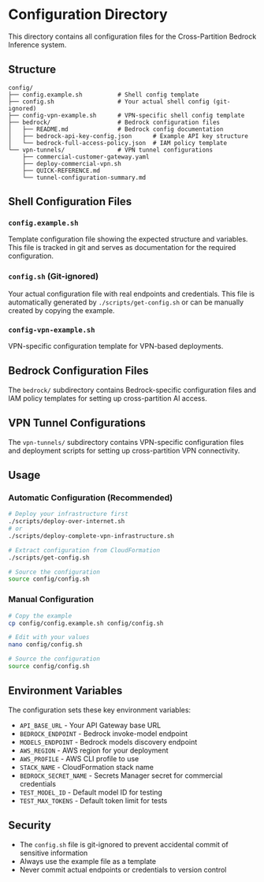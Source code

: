 # Configuration Directory

This directory contains all configuration files for the Cross-Partition Bedrock Inference system.

## Structure

```
config/
├── config.example.sh          # Shell config template
├── config.sh                  # Your actual shell config (git-ignored)
├── config-vpn-example.sh      # VPN-specific shell config template
├── bedrock/                   # Bedrock configuration files
│   ├── README.md              # Bedrock config documentation
│   ├── bedrock-api-key-config.json      # Example API key structure
│   └── bedrock-full-access-policy.json  # IAM policy template
└── vpn-tunnels/               # VPN tunnel configurations
    ├── commercial-customer-gateway.yaml
    ├── deploy-commercial-vpn.sh
    ├── QUICK-REFERENCE.md
    └── tunnel-configuration-summary.md
```

## Shell Configuration Files

### `config.example.sh`
Template configuration file showing the expected structure and variables. This file is tracked in git and serves as documentation for the required configuration.

### `config.sh` (Git-ignored)
Your actual configuration file with real endpoints and credentials. This file is automatically generated by `./scripts/get-config.sh` or can be manually created by copying the example.

### `config-vpn-example.sh`
VPN-specific configuration template for VPN-based deployments.

## Bedrock Configuration Files

The `bedrock/` subdirectory contains Bedrock-specific configuration files and IAM policy templates for setting up cross-partition AI access.

## VPN Tunnel Configurations

The `vpn-tunnels/` subdirectory contains VPN-specific configuration files and deployment scripts for setting up cross-partition VPN connectivity.

## Usage

### Automatic Configuration (Recommended)
```bash
# Deploy your infrastructure first
./scripts/deploy-over-internet.sh
# or
./scripts/deploy-complete-vpn-infrastructure.sh

# Extract configuration from CloudFormation
./scripts/get-config.sh

# Source the configuration
source config/config.sh
```

### Manual Configuration
```bash
# Copy the example
cp config/config.example.sh config/config.sh

# Edit with your values
nano config/config.sh

# Source the configuration
source config/config.sh
```

## Environment Variables

The configuration sets these key environment variables:

- `API_BASE_URL` - Your API Gateway base URL
- `BEDROCK_ENDPOINT` - Bedrock invoke-model endpoint
- `MODELS_ENDPOINT` - Bedrock models discovery endpoint
- `AWS_REGION` - AWS region for your deployment
- `AWS_PROFILE` - AWS CLI profile to use
- `STACK_NAME` - CloudFormation stack name
- `BEDROCK_SECRET_NAME` - Secrets Manager secret for commercial credentials
- `TEST_MODEL_ID` - Default model ID for testing
- `TEST_MAX_TOKENS` - Default token limit for tests

## Security

- The `config.sh` file is git-ignored to prevent accidental commit of sensitive information
- Always use the example file as a template
- Never commit actual endpoints or credentials to version control